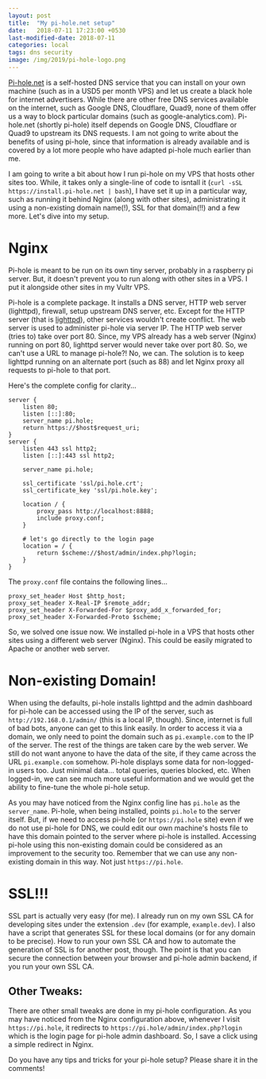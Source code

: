 ```yaml
---
layout: post
title:  "My pi-hole.net setup"
date:   2018-07-11 17:23:00 +0530
last-modified-date: 2018-07-11
categories: local
tags: dns security
image: /img/2019/pi-hole-logo.png
---
```


[Pi-hole.net](https://pi-hole.net) is a self-hosted DNS service that you can install on your own machine (such as in a USD5 per month VPS) and let us create a black hole for internet advertisers. While there are other free DNS services available on the internet, such as Google DNS, Cloudflare, Quad9, none of them offer us a way to block particular domains (such as google-analytics.com). Pi-hole.net (shortly pi-hole) itself depends on Google DNS, Cloudflare or Quad9 to upstream its DNS requests. I am not going to write about the benefits of using pi-hole, since that information is already available and is covered by a lot more people who have adapted pi-hole much earlier than me.

I am going to write a bit about how I run pi-hole on my VPS that hosts other sites too. While, it takes only a single-line of code to isntall it (`curl -sSL https://install.pi-hole.net | bash`), I have set it up in a particular way, such as running it behind Nginx (along with other sites), administrating it using a non-existing domain name(!), SSL for that domain(!!) and a few more. Let's dive into my setup.

# Nginx

Pi-hole is meant to be run on its own tiny server, probably in a raspberry pi server. But, it doesn't prevent you to run along with other sites in a VPS. I put it alongside other sites in my Vultr VPS.

Pi-hole is a complete package. It installs a DNS server, HTTP web server (lighttpd), firewall, setup upstream DNS server, etc. Except for the HTTP server (that is [lighttpd](https://www.lighttpd.net/)), other services wouldn't create conflict. The web server is used to administer pi-hole via server IP. The HTTP web server (tries to) take over port 80. Since, my VPS already has a web server (Nginx) running on port 80, lighttpd server would never take over port 80. So, we can't use a URL to manage pi-hole?! No, we can. The solution is to keep lighttpd running on an alternate port (such as 88) and let Nginx proxy all requests to pi-hole to that port.

Here's the complete config for clarity...

```
server {
    listen 80;
    listen [::]:80;
    server_name pi.hole;
    return https://$host$request_uri;
}
server {
    listen 443 ssl http2;
    listen [::]:443 ssl http2;

    server_name pi.hole;

    ssl_certificate 'ssl/pi.hole.crt';
    ssl_certificate_key 'ssl/pi.hole.key';

    location / {
        proxy_pass http://localhost:8888;
        include proxy.conf;
    }

    # let's go directly to the login page
    location = / {
        return $scheme://$host/admin/index.php?login;
    }
}
```

The `proxy.conf` file contains the following lines...

```
proxy_set_header Host $http_host;
proxy_set_header X-Real-IP $remote_addr;
proxy_set_header X-Forwarded-For $proxy_add_x_forwarded_for;
proxy_set_header X-Forwarded-Proto $scheme;
```

So, we solved one issue now. We installed pi-hole in a VPS that hosts other sites using a different web server (Nginx). This could be easily migrated to Apache or another web server.

# Non-existing Domain!

When using the defaults, pi-hole installs lighttpd and the admin dashboard for pi-hole can be accessed using the IP of the server, such as `http://192.168.0.1/admin/` (this is a local IP, though). Since, internet is full of bad bots, anyone can get to this link easily. In order to access it via a domain, we only need to point the domain such as `pi.example.com` to the IP of the server. The rest of the things are taken care by the web server. We still do not want anyone to have the data of the site, if they came across the URL `pi.example.com` somehow. Pi-hole displays some data for non-logged-in users too. Just minimal data... total queries, queries blocked, etc. When logged-in, we can see much more useful information and we would get the ability to fine-tune the whole pi-hole setup.

As you may have noticed from the Nginx config line has `pi.hole` as the `server_name`. Pi-hole, when being installed, points `pi.hole` to the server itself. But, if we need to access pi-hole (or `https://pi.hole` site) even if we do not use pi-hole for DNS, we could edit our own machine's hosts file to have this domain pointed to the server where pi-hole is installed. Accessing pi-hole using this non-existing domain could be considered as an improvement to the security too. Remember that we can use any non-existing domain in this way. Not just `https://pi.hole`.

# SSL!!!

SSL part is actually very easy (for me). I already run on my own SSL CA for developing sites under the extension `.dev` (for example, `example.dev`). I also have a script that generates SSL for these local domains (or for any domain to be precise). How to run your own SSL CA and how to automate the generation of SSL is for another post, though. The point is that you can secure the connection between your browser and pi-hole admin backend, if you run your own SSL CA.

## Other Tweaks:

There are other small tweaks are done in my pi-hole configuration. As you may have noticed from the Nginx configuration above, whenever I visit `https://pi.hole`, it redirects to `https://pi.hole/admin/index.php?login` which is the login page for pi-hole admin dashboard. So, I save a click using a simple redirect in Nginx.

Do you have any tips and tricks for your pi-hole setup? Please share it in the comments!
